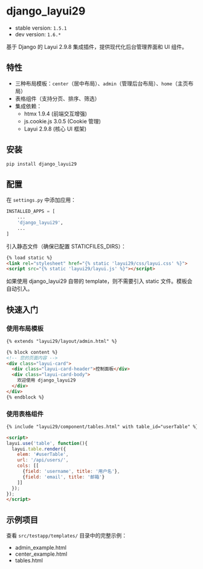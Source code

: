# django_layui29

- stable version: `1.5.1`
- dev version: `1.6.*`


基于 Django 的 Layui 2.9.8 集成插件，提供现代化后台管理界面和 UI 组件。

## 特性
- 三种布局模板：`center`（居中布局）、`admin`（管理后台布局）、`home`（主页布局）
- 表格组件（支持分页、排序、筛选）
- 集成依赖：
  - htmx 1.9.4 (前端交互增强)
  - js.cookie.js 3.0.5 (Cookie 管理)
  - Layui 2.9.8 (核心 UI 框架)

## 安装
```bash
pip install django_layui29
```

## 配置

在 `settings.py` 中添加应用：

```python
INSTALLED_APPS = [
    ...
    'django_layui29',
    ...
]
```

引入静态文件（确保已配置 STATICFILES_DIRS）：

```html
{% load static %}
<link rel="stylesheet" href="{% static 'layui29/css/layui.css' %}">
<script src="{% static 'layui29/layui.js' %}"></script>
```

如果使用 django_layui29 自带的 template，则不需要引入 static 文件。模板会自动引入。

## 快速入门
### 使用布局模板
```html
{% extends "layui29/layout/admin.html" %}

{% block content %}
<!-- 您的页面内容 -->
<div class="layui-card">
  <div class="layui-card-header">控制面板</div>
  <div class="layui-card-body">
    欢迎使用 django_layui29
  </div>
</div>
{% endblock %}
```

### 使用表格组件
```html
{% include "layui29/component/tables.html" with table_id="userTable" %}

<script>
layui.use('table', function(){
  layui.table.render({
    elem: '#userTable',
    url: '/api/users/',
    cols: [[
      {field: 'username', title: '用户名'},
      {field: 'email', title: '邮箱'}
    ]]
  });
});
</script>
```

## 示例项目
查看 `src/testapp/templates/` 目录中的完整示例：
- admin_example.html
- center_example.html
- tables.html
